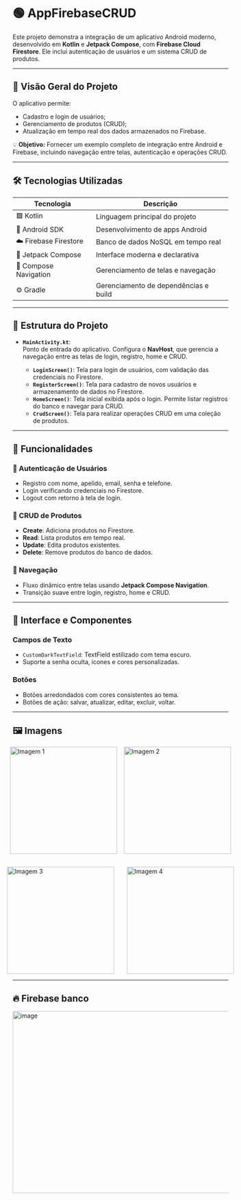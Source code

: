 # 🟢 AppFirebaseCRUD

Este projeto demonstra a integração de um aplicativo Android moderno, desenvolvido em **Kotlin** e **Jetpack Compose**, com **Firebase Cloud Firestore**. Ele inclui autenticação de usuários e um sistema CRUD de produtos.

---

## 🔹 Visão Geral do Projeto

O aplicativo permite:

- Cadastro e login de usuários;
- Gerenciamento de produtos (CRUD);
- Atualização em tempo real dos dados armazenados no Firebase.

💡 **Objetivo:** Fornecer um exemplo completo de integração entre Android e Firebase, incluindo navegação entre telas, autenticação e operações CRUD.

---

## 🛠 Tecnologias Utilizadas

| Tecnologia | Descrição |
|------------|-----------|
| 🟪 Kotlin | Linguagem principal do projeto |
| 📱 Android SDK | Desenvolvimento de apps Android |
| ☁️ Firebase Firestore | Banco de dados NoSQL em tempo real |
| 🎨 Jetpack Compose | Interface moderna e declarativa |
| 🔀 Compose Navigation | Gerenciamento de telas e navegação |
| ⚙️ Gradle | Gerenciamento de dependências e build |

---

## 📂 Estrutura do Projeto

* **`MainActivity.kt`**:  
  Ponto de entrada do aplicativo. Configura o **NavHost**, que gerencia a navegação entre as telas de login, registro, home e CRUD.

  * **`LoginScreen()`**: Tela para login de usuários, com validação das credenciais no Firestore.
  * **`RegisterScreen()`**: Tela para cadastro de novos usuários e armazenamento de dados no Firestore.
  * **`HomeScreen()`**: Tela inicial exibida após o login. Permite listar registros do banco e navegar para CRUD.
  * **`CrudScreen()`**: Tela para realizar operações CRUD em uma coleção de produtos.


---

## 📌 Funcionalidades

### 👤 Autenticação de Usuários
- Registro com nome, apelido, email, senha e telefone.
- Login verificando credenciais no Firestore.
- Logout com retorno à tela de login.

### 📝 CRUD de Produtos
- **Create**: Adiciona produtos no Firestore.
- **Read**: Lista produtos em tempo real.
- **Update**: Edita produtos existentes.
- **Delete**: Remove produtos do banco de dados.

### 🔄 Navegação
- Fluxo dinâmico entre telas usando **Jetpack Compose Navigation**.
- Transição suave entre login, registro, home e CRUD.

---

## 🎨 Interface e Componentes

### Campos de Texto
- `CustomDarkTextField`: TextField estilizado com tema escuro.
- Suporte a senha oculta, ícones e cores personalizadas.

### Botões
- Botões arredondados com cores consistentes ao tema.
- Botões de ação: salvar, atualizar, editar, excluir, voltar.

---

## 🖼 Imagens 

 <!-- Linha 1 -->
<div style="display: flex; justify-content: center; gap: 16px; margin-bottom: 30px;">
  <img width="250" alt="Imagem 1" src="https://github.com/user-attachments/assets/ab353af6-d2da-4bd0-8ff3-219a96944369" />
  <img width="250" alt="Imagem 2" src="https://github.com/user-attachments/assets/02cb99a7-975a-4934-855f-a319298318bc" />
</div>

<!-- Linha 2 -->
<div style="display: flex; width: 100%; justify-content: center; gap: 30px;">
  <img width="250" alt="Imagem 3" src="https://github.com/user-attachments/assets/b1ea44e5-3632-41ea-aa05-dfaa0e24c4e9" />
  <img width="250" alt="Imagem 4" src="https://github.com/user-attachments/assets/cbf7fbf7-1bef-46c5-93be-0bee110155bd" />
</div>

---

## 🔥 Firebase banco

<img width="906" height="425" alt="image" src="https://github.com/user-attachments/assets/4da2d4fb-b857-4db8-99eb-6af4f047053d" />



